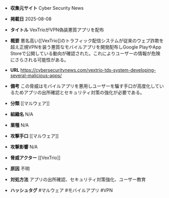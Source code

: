 - **収集元サイト**
Cyber Security News

- **掲載日**
2025-08-08

- **タイトル**
VexTrioがVPN偽装悪質アプリを配布

- **概要**
悪名高い[[VexTrio]]のトラフィック配信システムが従来のウェブ詐欺を超え正規VPNを装う悪質なモバイルアプリを開発配布しGoogle PlayやApp Storeで公開している動向が確認された。これによりユーザーの情報が危険にさらされる可能性がある。

- **URL**
https://cybersecuritynews.com/vextrio-tds-system-developing-several-malicious-apps/

- **備考**
この脅威はモバイルアプリを悪用しユーザーを騙す手口が高度化しているためアプリの出所確認とセキュリティ対策の強化が必要である。

- **分類**
[[マルウェア]]

- **組織名**
N/A

- **業種**
N/A

- **攻撃手口**
[[マルウェア]]

- **攻撃影響**
N/A

- **脅威アクター**
[[VexTrio]]

- **原因**
不明

- **対処方法**
アプリの出所確認、セキュリティ対策強化、ユーザー教育

- **ハッシュタグ**
#マルウェア #モバイルアプリ #VPN
